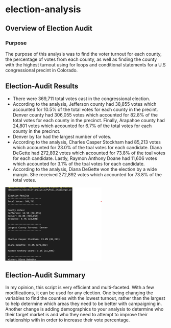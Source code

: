 # election-analysis


## Overview of Election Audit
### Purpose
  The purpose of this analysis was to find the voter turnout for each county, the percentage of votes from each county, as well as finding the county with the highest turnout using for loops and conditional statements for a U.S congressional precint in Colorado.
  
## Election-Audit Results
 - There were 369,711 total votes cast in the congressional election.
 - According to the analysis, Jefferson county had 38,855 votes which accounted for 10.5% of the total votes for each county in the precint. Denver county had 306,055 votes which accounted for 82.8% of the total votes for each county in the precinct. Finally, Arapahoe county had 24,801 votes which accounted for 6.7% of the total votes for each county in the precinct.
 - Denver by far had the largest number of votes.
 - According to the analysis, Charles Casper Stockham had 85,213 votes which accounted for 23.0% of the toal votes for each candidate. Diana DeGette had 272,892 votes which accounted for 73.8% of the toal votes for each candidate. Lastly, Raymon Anthony Doane had 11,606 votes which accounted for 3.1% of the toal votes for each candidate.
 - According to the analysis, Diana DeGette won the election by a wide margin. She received 272,892 votes which accounted for 73.8% of the total votes.
<img src="untitled.png" width="60%" height="60%" title="Election Resuelts">

## Election-Audit Summary
  In my opinion, this script is very efficient and multi-faceted. With a few modifications, it can be used for any election. One being changing the variables to find the counties with the lowest turnout, rather than the largest to help determine which areas they need to be better with campaigning in. Another change is adding demographics to your analysis to determine who their target market is and who they need to attempt to improve their relationship with in order to increase their vote percentage.
